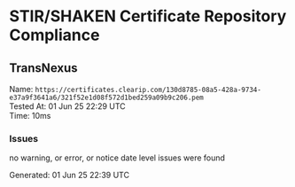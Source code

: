 # STIR/SHAKEN Certificate Repository Compliance

## TransNexus

Name: `https://certificates.clearip.com/130d8785-08a5-428a-9734-e37a9f3641a6/321f52e1d08f572d1bed259a09b9c206.pem`\
Tested At: 01 Jun 25 22:29 UTC\
Time: 10ms

### Issues

no warning, or error, or notice date level issues were found

Generated: 01 Jun 25 22:39 UTC